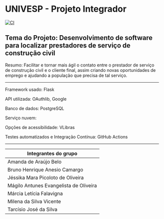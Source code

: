 # **UNIVESP - Projeto Integrador**

[![CI](https://github.com/brunoanesio/univesp-aplicativoweb/actions/workflows/ci.yml/badge.svg?branch=develop)](https://github.com/brunoanesio/univesp-aplicativoweb/actions/workflows/ci.yml)

## Tema do Projeto: **Desenvolvimento de software para localizar prestadores de serviço de construção civil**

Resumo: Facilitar e tornar mais ágil o contato entre o prestador de serviço de construção civil e o cliente final, assim criando novas oportunidades de emprego e ajudando a população que precisa de tal serviço.

---

Framework usado: Flask

API utilizada: OAuthlib, Google

Banco de dados: PostgreSQL

Serviço nuvem:

Opções de acessibilidade: VLibras

Testes automatizados e Integração Contínua: GitHub Actions

---

|**Integrantes do grupo**
|-
|Amanda de Araújo Belo
|Bruno Henrique Anesio Camargo
|Jéssika Mara Picoloto de Oliveira
|Mágilo Antunes Evangelista de Oliveira
|Márcia Letícia Falavigna
|Milena da Silva Vicente
|Tarcísio José da Silva
